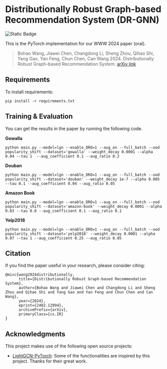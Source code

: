 # Distributionally Robust Graph-based Recommendation System (DR-GNN)

![Static Badge](https://img.shields.io/badge/Conference-WWW2024-FF8C00)


This is the PyTorch implementation for our WWW 2024 paper (oral). 
> Bohao Wang, Jiawei Chen, Changdong Li, Sheng Zhou, Qihao Shi, Yang Gao, Yan Feng, Chun Chen, Can Wang 2024. Distributionally Robust Graph-based Recommendation System. [arXiv link](https://arxiv.org/abs/2402.12994)

## Requirements
To install requirements:
```
pip install -r requirements.txt
```

## Training & Evaluation
You can get the results in the paper by running the following code.

**Gowalla**
```
python main.py --model=lgn --enable_DRO=1 --aug_on --full_batch --ood popularity_shift --dataset='gowalla' --weight_decay 0.0001 --alpha 0.04 --tau 1  --aug_coefficient 0.1 --aug_ratio 0.2
```
**Douban**
```
python main.py --model=lgn --enable_DRO=1 --aug_on --full_batch --ood popularity_shift --dataset='douban' --weight_decay 1e-7 --alpha 0.005 --tau 0.1 --aug_coefficient 0.04 --aug_ratio 0.05
```
**Amazon Book**
```
python main.py --model=lgn --enable_DRO=1 --aug_on --full_batch --ood popularity_shift --dataset='amazon-book' --weight_decay 0.0001 --alpha 0.03 --tau 0.8 --aug_coefficient 0.1 --aug_ratio 0.1
```
**Yelp2018**
```
python main.py --model=lgn --enable_DRO=1 --aug_on --full_batch --ood popularity_shift --dataset='yelp2018' --weight_decay 0.0001 --alpha 0.07 --tau 1 --aug_coefficient 0.25 --aug_ratio 0.05
```

## Citation
If you find the paper useful in your research, please consider citing:
```
@misc{wang2024distributionally,
      title={Distributionally Robust Graph-based Recommendation System}, 
      author={Bohao Wang and Jiawei Chen and Changdong Li and Sheng Zhou and Qihao Shi and Yang Gao and Yan Feng and Chun Chen and Can Wang},
      year={2024},
      eprint={2402.12994},
      archivePrefix={arXiv},
      primaryClass={cs.IR}
}
```

## Acknowledgments

This project makes use of the following open source projects:

- [LightGCN-PyTorch](https://github.com/gusye1234/LightGCN-PyTorch/tree/master): Some of the functionalities are inspired by this project. Thanks for their great work.
